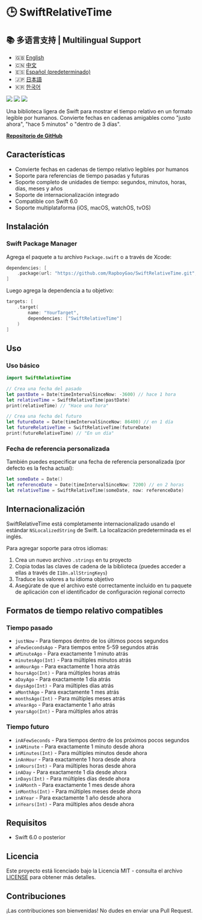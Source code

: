 # 🕒 SwiftRelativeTime

## 📚 多语言支持 | Multilingual Support

- 🇬🇧 [English](./README.md)
- 🇨🇳 [中文](./README-zh.md)
- 🇪🇸 [Español (predeterminado)](#)
- 🇯🇵 [日本語](./README-ja.md)
- 🇰🇷 [한국어](./README-ko.md)

[![](https://img.shields.io/badge/Swift-6.0-FFAC45.svg)](https://swift.org/)
[![](https://img.shields.io/badge/platform-iOS%20%7C%20macOS%20%7C%20watchOS%20%7C%20tvOS-blue.svg)](https://github.com/RapboyGao/SwiftRelativeTime)
[![](https://img.shields.io/badge/license-MIT-green.svg)](https://github.com/RapboyGao/SwiftRelativeTime/blob/main/LICENSE)

Una biblioteca ligera de Swift para mostrar el tiempo relativo en un formato legible por humanos. Convierte fechas en cadenas amigables como "justo ahora", "hace 5 minutos" o "dentro de 3 días".

**[Repositorio de GitHub](https://github.com/RapboyGao/SwiftRelativeTime.git)**

## Características

- Convierte fechas en cadenas de tiempo relativo legibles por humanos
- Soporte para referencias de tiempo pasadas y futuras
- Soporte completo de unidades de tiempo: segundos, minutos, horas, días, meses y años
- Soporte de internacionalización integrado
- Compatible con Swift 6.0
- Soporte multiplataforma (iOS, macOS, watchOS, tvOS)

## Instalación

### Swift Package Manager

Agrega el paquete a tu archivo `Package.swift` o a través de Xcode:

```swift
dependencies: [
    .package(url: "https://github.com/RapboyGao/SwiftRelativeTime.git", from: "1.0.0")
]
```

Luego agrega la dependencia a tu objetivo:

```swift
targets: [
    .target(
        name: "YourTarget",
        dependencies: ["SwiftRelativeTime"]
    )
]
```

## Uso

### Uso básico

```swift
import SwiftRelativeTime

// Crea una fecha del pasado
let pastDate = Date(timeIntervalSinceNow: -3600) // hace 1 hora
let relativeTime = SwiftRelativeTime(pastDate)
print(relativeTime) // "Hace una hora"

// Crea una fecha del futuro
let futureDate = Date(timeIntervalSinceNow: 86400) // en 1 día
let futureRelativeTime = SwiftRelativeTime(futureDate)
print(futureRelativeTime) // "En un día"
```

### Fecha de referencia personalizada

También puedes especificar una fecha de referencia personalizada (por defecto es la fecha actual):

```swift
let someDate = Date()
let referenceDate = Date(timeIntervalSinceNow: 7200) // en 2 horas
let relativeTime = SwiftRelativeTime(someDate, now: referenceDate)
```

## Internacionalización

SwiftRelativeTime está completamente internacionalizado usando el estándar `NSLocalizedString` de Swift. La localización predeterminada es el inglés.

Para agregar soporte para otros idiomas:

1. Crea un nuevo archivo `.strings` en tu proyecto
2. Copia todas las claves de cadena de la biblioteca (puedes acceder a ellas a través de `I18n.allStringKeys`)
3. Traduce los valores a tu idioma objetivo
4. Asegúrate de que el archivo esté correctamente incluido en tu paquete de aplicación con el identificador de configuración regional correcto

## Formatos de tiempo relativo compatibles

### Tiempo pasado

- `justNow` - Para tiempos dentro de los últimos pocos segundos
- `aFewSecondsAgo` - Para tiempos entre 5-59 segundos atrás
- `aMinuteAgo` - Para exactamente 1 minuto atrás
- `minutesAgo(Int)` - Para múltiples minutos atrás
- `anHourAgo` - Para exactamente 1 hora atrás
- `hoursAgo(Int)` - Para múltiples horas atrás
- `aDayAgo` - Para exactamente 1 día atrás
- `daysAgo(Int)` - Para múltiples días atrás
- `aMonthAgo` - Para exactamente 1 mes atrás
- `monthsAgo(Int)` - Para múltiples meses atrás
- `aYearAgo` - Para exactamente 1 año atrás
- `yearsAgo(Int)` - Para múltiples años atrás

### Tiempo futuro

- `inAFewSeconds` - Para tiempos dentro de los próximos pocos segundos
- `inAMinute` - Para exactamente 1 minuto desde ahora
- `inMinutes(Int)` - Para múltiples minutos desde ahora
- `inAnHour` - Para exactamente 1 hora desde ahora
- `inHours(Int)` - Para múltiples horas desde ahora
- `inADay` - Para exactamente 1 día desde ahora
- `inDays(Int)` - Para múltiples días desde ahora
- `inAMonth` - Para exactamente 1 mes desde ahora
- `inMonths(Int)` - Para múltiples meses desde ahora
- `inAYear` - Para exactamente 1 año desde ahora
- `inYears(Int)` - Para múltiples años desde ahora

## Requisitos

- Swift 6.0 o posterior

## Licencia

Este proyecto está licenciado bajo la Licencia MIT - consulta el archivo [LICENSE](LICENSE) para obtener más detalles.

## Contribuciones

¡Las contribuciones son bienvenidas! No dudes en enviar una Pull Request.